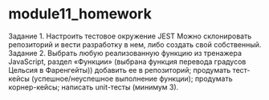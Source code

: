 # module11_homework
Задание 1. Настроить тестовое окружение JEST
Можно склонировать репозиторий и вести разработку в нем, либо создать свой собственный.
Задание 2. Выбрать любую реализованную функцию из тренажера JavaScript, раздел «Функции» 
(выбрана функция перевода градусов Цельсия в Фаренгейты))
        добавить ее в репозиторий;
        продумать тест-кейсы (успешное/неуспешное выполнение функции);
        продумать корнер-кейсы; 
        написать unit-тесты (минимум 3).
